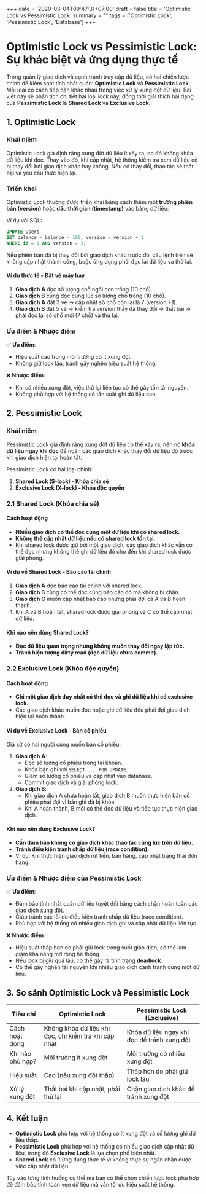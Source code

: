 +++
date = '2020-03-04T09:47:31+07:00'
draft = false
title = 'Optimistic Lock vs Pessimistic Lock'
summary = ""
tags = ['Optimistic Lock', 'Pessimistic Lock', 'Database']
+++

# Optimistic Lock vs Pessimistic Lock: Sự khác biệt và ứng dụng thực tế

Trong quản lý giao dịch và cạnh tranh truy cập dữ liệu, có hai chiến lược chính để kiểm soát tính nhất quán: **Optimistic Lock** và **Pessimistic Lock**. Mỗi loại có cách tiếp cận khác nhau trong việc xử lý xung đột dữ liệu. Bài viết này sẽ phân tích chi tiết hai loại lock này, đồng thời giải thích hai dạng của **Pessimistic Lock** là **Shared Lock** và **Exclusive Lock**.

## 1. Optimistic Lock

### **Khái niệm**

Optimistic Lock giả định rằng xung đột dữ liệu ít xảy ra, do đó không khóa dữ liệu khi đọc. Thay vào đó, khi cập nhật, hệ thống kiểm tra xem dữ liệu có bị thay đổi bởi giao dịch khác hay không. Nếu có thay đổi, thao tác sẽ thất bại và yêu cầu thực hiện lại.

### **Triển khai**

Optimistic Lock thường được triển khai bằng cách thêm một **trường phiên bản (version)** hoặc **dấu thời gian (timestamp)** vào bảng dữ liệu:

Ví dụ với SQL:

```sql
UPDATE users 
SET balance = balance - 100, version = version + 1
WHERE id = 1 AND version = 3;
```

Nếu phiên bản đã bị thay đổi bởi giao dịch khác trước đó, câu lệnh trên sẽ không cập nhật thành công, buộc ứng dụng phải đọc lại dữ liệu và thử lại.

#### **Ví dụ thực tế - Đặt vé máy bay**

1. **Giao dịch A** đọc số lượng chỗ ngồi còn trống (10 chỗ).
2. **Giao dịch B** cũng đọc cùng lúc số lượng chỗ trống (10 chỗ).
3. **Giao dịch A** đặt 3 vé → cập nhật số chỗ còn lại là 7 (version +1).
4. **Giao dịch B** đặt 5 vé → kiểm tra version thấy đã thay đổi → thất bại → phải đọc lại số chỗ mới (7 chỗ) và thử lại.

### **Ưu điểm & Nhược điểm**

✅ **Ưu điểm**:

- Hiệu suất cao trong môi trường có ít xung đột.
- Không giữ lock lâu, tránh gây nghẽn hiệu suất hệ thống.

❌ **Nhược điểm**:

- Khi có nhiều xung đột, việc thử lại liên tục có thể gây tốn tài nguyên.
- Không phù hợp với hệ thống có tần suất ghi dữ liệu cao.

## 2. Pessimistic Lock

### **Khái niệm**

Pessimistic Lock giả định rằng xung đột dữ liệu có thể xảy ra, nên nó **khóa dữ liệu ngay khi đọc** để ngăn các giao dịch khác thay đổi dữ liệu đó trước khi giao dịch hiện tại hoàn tất.

Pessimistic Lock có hai loại chính:

1. **Shared Lock (S-lock) - Khóa chia sẻ**
2. **Exclusive Lock (X-lock) - Khóa độc quyền**

### **2.1 Shared Lock (Khóa chia sẻ)**

#### **Cách hoạt động**

- **Nhiều giao dịch có thể đọc cùng một dữ liệu khi có shared lock.**
- **Không thể cập nhật dữ liệu nếu có shared lock tồn tại.**
- Khi shared lock được giữ bởi một giao dịch, các giao dịch khác vẫn có thể đọc nhưng không thể ghi dữ liệu đó cho đến khi shared lock được giải phóng.

#### **Ví dụ về Shared Lock - Báo cáo tài chính**

1. **Giao dịch A** đọc báo cáo tài chính với shared lock.
2. **Giao dịch B** cũng có thể đọc cùng báo cáo đó mà không bị chặn.
3. **Giao dịch C** muốn cập nhật báo cáo nhưng phải đợi cả A và B hoàn thành.
4. Khi A và B hoàn tất, shared lock được giải phóng và C có thể cập nhật dữ liệu.

#### **Khi nào nên dùng Shared Lock?**

- **Đọc dữ liệu quan trọng nhưng không muốn thay đổi ngay lập tức.**
- **Tránh hiện tượng dirty read (đọc dữ liệu chưa commit).**

### **2.2 Exclusive Lock (Khóa độc quyền)**

#### **Cách hoạt động**

- **Chỉ một giao dịch duy nhất có thể đọc và ghi dữ liệu khi có exclusive lock.**
- Các giao dịch khác muốn đọc hoặc ghi dữ liệu đều phải đợi giao dịch hiện tại hoàn thành.

#### **Ví dụ về Exclusive Lock - Bán cổ phiếu**

Giả sử có hai người cùng muốn bán cổ phiếu:

1. **Giao dịch A**:
   - Đọc số lượng cổ phiếu trong tài khoản.
   - Khóa bản ghi với `SELECT ... FOR UPDATE`.
   - Giảm số lượng cổ phiếu và cập nhật vào database.
   - Commit giao dịch và giải phóng lock.
2. **Giao dịch B**:
   - Khi giao dịch A chưa hoàn tất, giao dịch B muốn thực hiện bán cổ phiếu phải đợi vì bản ghi đã bị khóa.
   - Khi A hoàn thành, B mới có thể đọc dữ liệu và tiếp tục thực hiện giao dịch.

#### **Khi nào nên dùng Exclusive Lock?**

- **Cần đảm bảo không có giao dịch khác thao tác cùng lúc trên dữ liệu.**
- **Tránh điều kiện tranh chấp dữ liệu (race condition).**
- Ví dụ: Khi thực hiện giao dịch rút tiền, bán hàng, cập nhật trạng thái đơn hàng.

### **Ưu điểm & Nhược điểm của Pessimistic Lock**

✅ **Ưu điểm**:

- Đảm bảo tính nhất quán dữ liệu tuyệt đối bằng cách chặn hoàn toàn các giao dịch xung đột.
- Giúp tránh các lỗi do điều kiện tranh chấp dữ liệu (race condition).
- Phù hợp với hệ thống có nhiều giao dịch ghi và cập nhật dữ liệu liên tục.

❌ **Nhược điểm**:

- Hiệu suất thấp hơn do phải giữ lock trong suốt giao dịch, có thể làm giảm khả năng mở rộng hệ thống.
- Nếu lock bị giữ quá lâu, có thể gây ra tình trạng **deadlock**.
- Có thể gây nghẽn tài nguyên khi nhiều giao dịch cạnh tranh cùng một dữ liệu.

## 3. So sánh Optimistic Lock và Pessimistic Lock

| Tiêu chí         | Optimistic Lock                                       | Pessimistic Lock (Exclusive)                |
| ---------------- | ----------------------------------------------------- | ------------------------------------------- |
| Cách hoạt động   | Không khóa dữ liệu khi đọc, chỉ kiểm tra khi cập nhật | Khóa dữ liệu ngay khi đọc để tránh xung đột |
| Khi nào phù hợp? | Môi trường ít xung đột                                | Môi trường có nhiều xung đột                |
| Hiệu suất        | Cao (nếu xung đột thấp)                               | Thấp hơn do phải giữ lock lâu               |
| Xử lý xung đột   | Thất bại khi cập nhật, phải thử lại                   | Chặn giao dịch khác để tránh xung đột       |

## 4. Kết luận

- **Optimistic Lock** phù hợp với hệ thống có ít xung đột và số lượng ghi dữ liệu thấp.
- **Pessimistic Lock** phù hợp với hệ thống có nhiều giao dịch cập nhật dữ liệu, trong đó **Exclusive Lock** là lựa chọn phổ biến nhất.
- **Shared Lock** có ít ứng dụng thực tế vì không thực sự ngăn chặn được việc cập nhật dữ liệu.

Tùy vào từng tình huống cụ thể mà bạn có thể chọn chiến lược lock phù hợp để đảm bảo tính toàn vẹn dữ liệu mà vẫn tối ưu hiệu suất hệ thống.